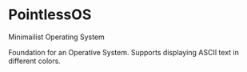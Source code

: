 
# PointlessOS
Minimailist Operating System

Foundation for an Operative System. Supports displaying ASCII text in different colors.


